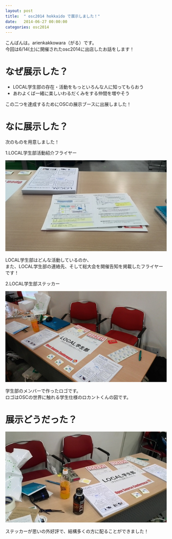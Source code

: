 ```yaml
---
layout: post
title:  " osc2014 hokkaido で展示しました！"
date:   2014-06-27 00:00:00
categories: osc2014
---
```


こんばんは。arienkakkowara（がる）です。  
今回は6/14(土)に開催されたosc2014に出店したお話をします！
  
  
# なぜ展示した？  
  
* LOCAL学生部の存在・活動をもっといろんな人に知ってもらおう  
* あわよくば一緒に楽しいわるだくみをする仲間を増やそう  
  
この二つを達成するためにOSCの展示ブースに出展しました！  
  
  
# なに展示した？  
  
次のものを用意しました！  
  
1.LOCAL学生部活動紹介フライヤー  

![flyer](/static/img/osc2014do_3_resize.jpg)

LOCAL学生部はどんな活動しているのか、  
また、LOCAL学生部の連絡先、そして総大会を開催告知を掲載したフライヤーです！  

2.LOCAL学生部ステッカー  
  
![sticker](/static/img/osc2014do_1_resize.jpg)

学生部のメンバーで作ったロゴです。  
ロゴはOSCの世界に触れる学生仕様のロカントくんの図です。  
  
# 展示どうだった？  

![exhibition](/static/img/osc2014do_2_resize.jpg)

ステッカーが思いの外好評で、結構多くの方に配ることができました！  



